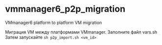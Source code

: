 # vmmanager6_p2p_migration
VMmanager6 platform to platform VM migration

Миграция VM между платформами VMmanager. Заполните файл vars.sh
Затем запускайте
`sh p2p_import.sh <vm_id>`
